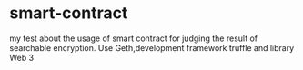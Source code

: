 # smart-contract
my test about the usage of smart contract for judging the result of searchable encryption.
Use Geth,development framework truffle and library Web 3 
